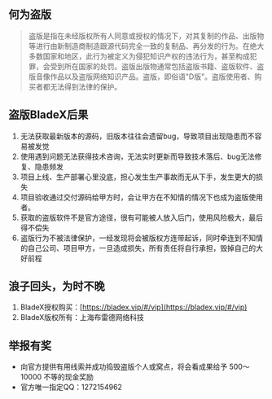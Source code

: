 ## 何为盗版
> 盗版是指在未经版权所有人同意或授权的情况下，对其复制的作品、出版物等进行由新制造商制造跟源代码完全一致的复制品、再分发的行为。在绝大多数国家和地区，此行为被定义为侵犯知识产权的违法行为，甚至构成犯罪，会受到所在国家的处罚。盗版出版物通常包括盗版书籍、盗版软件、盗版音像作品以及盗版网络知识产品。盗版，即俗语"D版"。盗版使用者、购买者都无法得到法律的保护。




## 盗版BladeX后果
1. 无法获取最新版本的源码，旧版本往往会遗留bug，导致项目出现隐患而不容易被发觉
2. 使用遇到问题无法获得技术咨询，无法实时更新而导致技术落后、bug无法修复、隐患频发
3. 项目上线、生产部署心里没底，担心发生生产事故而无从下手，发生更大的损失
4. 项目验收通过交付源码给甲方时，会让甲方在不知情的情况下也成为盗版使用者。
5. 获取的盗版软件不是官方途径，很有可能被人放入后门，使用风险极大，最后得不偿失
6. 盗版行为不被法律保护，一经发现将会被版权方连带起诉，同时牵连到不知情的自己公司、项目甲方，一旦造成损失，所有责任将自行承担，毁掉自己的大好前程




## 浪子回头，为时不晚
1. BladeX授权购买：[https://bladex.vip/#/vip](https://bladex.vip/#/vip)
2. BladeX版权所有：上海布雷德网络科技




## 举报有奖
* 向官方提供有用线索并成功捣毁盗版个人或窝点，将会看成果给予 500～10000 不等的现金奖励
* 官方唯一指定QQ：1272154962
